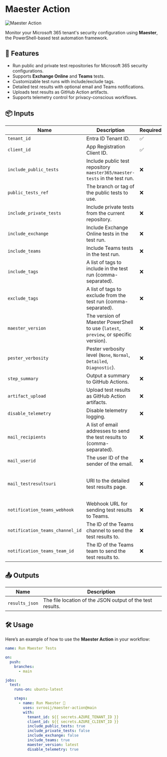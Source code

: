 # Maester Action

![Maester Action](https://img.shields.io/badge/GitHub%20Action-Maester-red?style=for-the-badge&logo=github)

Monitor your Microsoft 365 tenant's security configuration using **Maester**, the PowerShell-based test automation framework.

## 🚀 Features

- Run public and private test repositories for Microsoft 365 security configurations.
- Supports **Exchange Online** and **Teams** tests.
- Customizable test runs with include/exclude tags.
- Detailed test results with optional email and Teams notifications.
- Uploads test results as GitHub Action artifacts.
- Supports telemetry control for privacy-conscious workflows.

## 📦 Inputs

| Name                          | Description                                                                                     | Required | Default                     |
|-------------------------------|-------------------------------------------------------------------------------------------------|----------|-----------------------------|
| `tenant_id`                   | Entra ID Tenant ID.                                                                             | ✅       |                             |
| `client_id`                   | App Registration Client ID.                                                                    | ✅       |                             |
| `include_public_tests`        | Include public test repository `maester365/maester-tests` in the test run.                     | ❌       | `true`                      |
| `public_tests_ref`            | The branch or tag of the public tests to use.                                                  | ❌       |                             |
| `include_private_tests`       | Include private tests from the current repository.                                             | ❌       | `true`                      |
| `include_exchange`            | Include Exchange Online tests in the test run.                                                 | ❌       | `false`                     |
| `include_teams`               | Include Teams tests in the test run.                                                           | ❌       | `true`                      |
| `include_tags`                | A list of tags to include in the test run (comma-separated).                                   | ❌       |                             |
| `exclude_tags`                | A list of tags to exclude from the test run (comma-separated).                                 | ❌       |                             |
| `maester_version`             | The version of Maester PowerShell to use (`latest`, `preview`, or specific version).           | ❌       | `latest`                    |
| `pester_verbosity`            | Pester verbosity level (`None`, `Normal`, `Detailed`, `Diagnostic`).                          | ❌       | `None`                      |
| `step_summary`                | Output a summary to GitHub Actions.                                                            | ❌       | `true`                      |
| `artifact_upload`             | Upload test results as GitHub Action artifacts.                                                | ❌       | `true`                      |
| `disable_telemetry`           | Disable telemetry logging.                                                                     | ❌       | `false`                     |
| `mail_recipients`             | A list of email addresses to send the test results to (comma-separated).                      | ❌       |                             |
| `mail_userid`                 | The user ID of the sender of the email.                                                        | ❌       |                             |
| `mail_testresultsuri`         | URI to the detailed test results page.                                                         | ❌       | `${{ github.server_url }}/${{ github.repository }}/actions/runs/${{ github.run_id }}` |
| `notification_teams_webhook`  | Webhook URL for sending test results to Teams.                                                 | ❌       |                             |
| `notification_teams_channel_id` | The ID of the Teams channel to send the test results to.                                      | ❌       |                             |
| `notification_teams_team_id`  | The ID of the Teams team to send the test results to.                                           | ❌       |                             |

## 📤 Outputs

| Name            | Description                                      |
|------------------|--------------------------------------------------|
| `results_json`   | The file location of the JSON output of the test results. |

## 🛠️ Usage

Here’s an example of how to use the **Maester Action** in your workflow:

```yaml
name: Run Maester Tests

on:
  push:
    branches:
      - main

jobs:
  test:
    runs-on: ubuntu-latest

    steps:
      - name: Run Maester 🧪
        uses: svrooij/maester-action@main
        with:
          tenant_id: ${{ secrets.AZURE_TENANT_ID }}
          client_id: ${{ secrets.AZURE_CLIENT_ID }}
          include_public_tests: true
          include_private_tests: false
          include_exchange: false
          include_teams: true
          maester_version: latest
          disable_telemetry: true
```